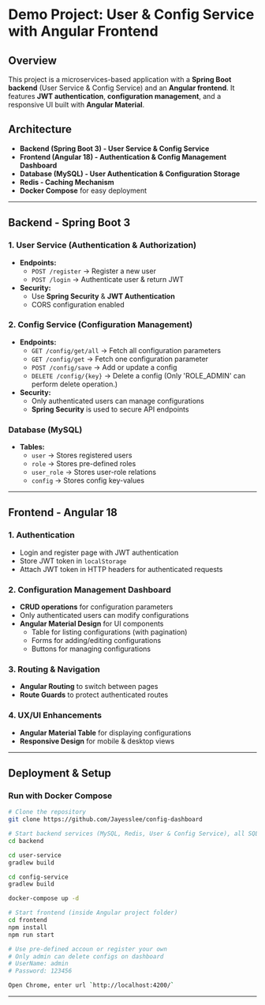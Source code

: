 # Demo Project: User & Config Service with Angular Frontend

## Overview
This project is a microservices-based application with a **Spring Boot backend** (User Service & Config Service) and an **Angular frontend**. It features **JWT authentication**, **configuration management**, and a responsive UI built with **Angular Material**.

## Architecture
- **Backend (Spring Boot 3) - User Service & Config Service**
- **Frontend (Angular 18) - Authentication & Config Management Dashboard**
- **Database (MySQL) - User Authentication & Configuration Storage**
- **Redis - Caching Mechanism**
- **Docker Compose** for easy deployment

---

## Backend - Spring Boot 3
### **1. User Service (Authentication & Authorization)**
- **Endpoints:**
  - `POST /register` → Register a new user
  - `POST /login` → Authenticate user & return JWT
- **Security:**
  - Use **Spring Security** & **JWT Authentication**
  - CORS configuration enabled

### **2. Config Service (Configuration Management)**
- **Endpoints:**
  - `GET /config/get/all` → Fetch all configuration parameters
  - `GET /config/get` → Fetch one configuration parameter
  - `POST /config/save` → Add or update a  config
  - `DELETE /config/{key}` → Delete a config (Only 'ROLE_ADMIN' can perform delete operation.)
- **Security:**
  - Only authenticated users can manage configurations
  - **Spring Security** is used to secure API endpoints

### **Database (MySQL)**
- **Tables:**
  - `user` → Stores registered users
  - `role` → Stores pre-defined roles
  - `user_role` → Stores user-role relations
  - `config` → Stores config key-values
  

---

## Frontend - Angular 18
### **1. Authentication**
- Login and register page with JWT authentication
- Store JWT token in `localStorage`
- Attach JWT token in HTTP headers for authenticated requests

### **2. Configuration Management Dashboard**
- **CRUD operations** for configuration parameters
- Only authenticated users can modify configurations
- **Angular Material Design** for UI components
  - Table for listing configurations (with pagination)
  - Forms for adding/editing configurations
  - Buttons for managing configurations

### **3. Routing & Navigation**
- **Angular Routing** to switch between pages
- **Route Guards** to protect authenticated routes

### **4. UX/UI Enhancements**
- **Angular Material Table** for displaying configurations
- **Responsive Design** for mobile & desktop views

---

## Deployment & Setup
### **Run with Docker Compose**
```bash
# Clone the repository
git clone https://github.com/Jayesslee/config-dashboard

# Start backend services (MySQL, Redis, User & Config Service), all SQL shall be automatically excuted.
cd backend

cd user-service
gradlew build

cd config-service
gradlew build

docker-compose up -d

# Start frontend (inside Angular project folder)
cd frontend
npm install
npm run start

# Use pre-defined accoun or register your own
# Only admin can delete configs on dashboard
# UserName: admin
# Password: 123456

Open Chrome, enter url `http://localhost:4200/`
```


---



